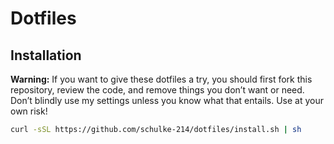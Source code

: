 # Dotfiles

<!--![my-shell](./docs/screenshot.png)-->

## Installation

**Warning:** If you want to give these dotfiles a try, you should first fork this repository, review the code, and remove things you don’t want or need. Don’t blindly use my settings unless you know what that entails. Use at your own risk!

```bash
curl -sSL https://github.com/schulke-214/dotfiles/install.sh | sh
```
